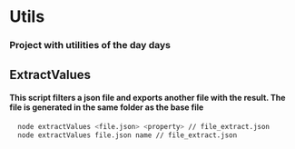 # Utils

### Project with utilities of the day days


## ExtractValues

#### This script filters a json file and exports another file with the result. The file is generated in the same folder as the base file

```bash
  node extractValues <file.json> <property> // file_extract.json
  node extractValues file.json name // file_extract.json
```